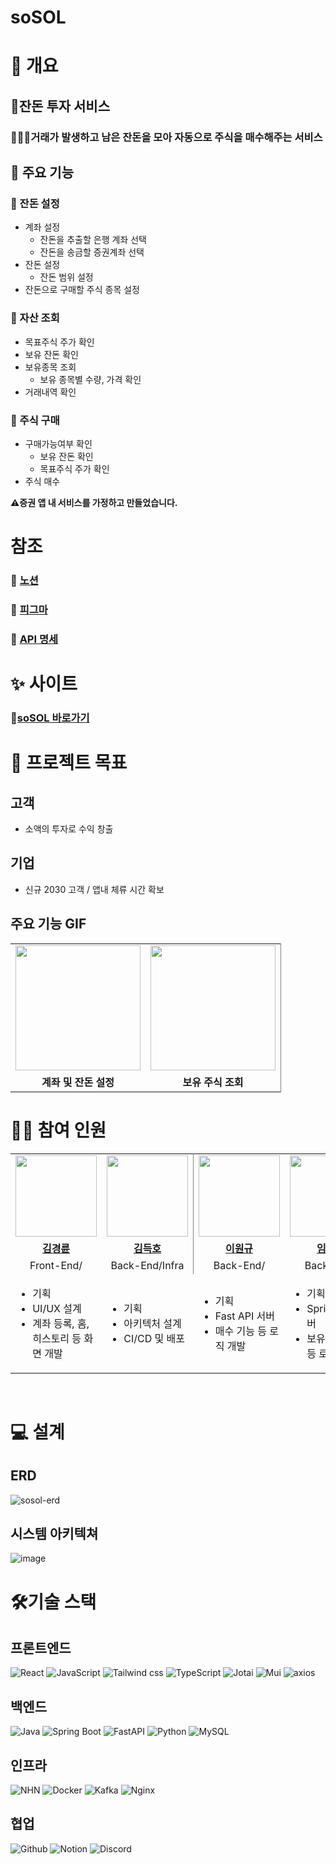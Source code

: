 # soSOL

# 🎀 개요

<h2><b>🥇잔돈 투자 서비스</b></h2>

### 🧑‍🤝‍🧑거래가 발생하고 남은 잔돈을 모아 자동으로 주식을 매수해주는 서비스

## 📱 주요 기능
### 👛 잔돈 설정
- 계좌 설정
  - 잔돈을 추출할 은행 계좌 선택
  - 잔돈을 송금할 증권계좌 선택
- 잔돈 설정
  - 잔돈 범위 설정
- 잔돈으로 구매할 주식 종목 설정

### 📰 자산 조회
- 목표주식 주가 확인 
- 보유 잔돈 확인
- 보유종목 조회
  - 보유 종목별 수량, 가격 확인
- 거래내역 확인

### 💸 주식 구매
- 구매가능여부 확인
  - 보유 잔돈 확인
  - 목표주식 주가 확인 
- 주식 매수

<b>⚠️증권 앱 내 서비스를 가정하고 만들었습니다. </b>

# 참조
<!-- 노션 확인 후 추가 -->
### 📄 [노션]()
### 🎨 [피그마]()
### 🍔 [API 명세]()

# ✨ 사이트
### 🐙[soSOL 바로가기](<!-- url 채워 넣기 -->)

# 👑 프로젝트 목표
## 고객
- 소액의 투자로 수익 창출

## 기업
- 신규 2030 고객 / 앱내 체류 시간 확보


## 주요 기능 GIF
<table style="border: 0.5 solid gray">
 <tr>
    <td align="center"><img src="https://github.com/user-attachments/assets/70672347-8fff-4514-9331-4a1fcf6d5c58" width="200px" alt=""></td>
    <td align="center" style="border-right : 0.5px solid gray"><img src="https://github.com/user-attachments/assets/2a9e5c48-c764-4749-876a-9a27a08943c4" width="200px" alt=""></td>

  </tr>
  
  <tr>
    <td align="center"><b>계좌 및 잔돈 설정</b></td>
    <td align="center"style="border-right : 0.5px solid gray"><b>보유 주식 조회</b></td>
  </tr>

</table>



 # 👋🏻 참여 인원
<table style="border: 0.5 solid gray">
 <tr>
    <td align="center"><a href="https://github.com/ijustwannabeme"><img src="https://avatars.githubusercontent.com/u/56223389?v=4" width="130px;" alt=""></td>
    <td align="center" style="border-right : 0.5px solid gray"><a href="https://github.com/soyalattee"><img src="https://avatars.githubusercontent.com/u/100784510?v=4" width="130px;" alt=""></td>
    <td align="center"><a href="https://github.com/sooyeon-kr"><img src="https://avatars.githubusercontent.com/u/85729858?s=64&v=4" width="130px;" alt=""></td>
    <td align="center" style="border-right : 0.5px solid gray"><a href="https://github.com/ShinHeeEul"><img src="https://avatars.githubusercontent.com/u/116863184?v=4" width="130px;" alt=""></td>

  </tr>
  
  <tr>
    <td align="center"><a href="https://github.com/KimRiun"><b>김경륜</b></td>
    <td align="center"style="border-right : 0.5px solid gray"><a href="https://github.com/subsub97" ><b>김득호</b></td>
    <td align="center"><a href="https://github.com/OneK-2"><b>이원규</b></td>
    <td align="center"style="border-right : 0.5px solid gray"><a href="https://github.com/LimSeHyeon" ><b>임세현</b></td>
  </tr>

  <tr>
    <td align="center">Front-End/</td>
    <td align="center" style="border-right : 0.5px solid gray">Back-End/Infra</td>
    <td align="center">Back-End/</td>
    <td align="center" style="border-right : 0.5px solid gray">Back-End/</td>
  </tr>

  <tr>
    <td><ul>
      <li>기획</li>
      <li>UI/UX 설계</li>
      <li>계좌 등록, 홈, 히스토리 등 화면 개발</li>
    </ul></td>
    <td><ul>
      <li>기획</li>
      <li>아키텍처 설계</li>
      <li>CI/CD 및 배포</li>
    </ul></td>
    <td><ul>
      <li>기획</li>
      <li>Fast API 서버</li>
      <li>매수 기능 등 로직 개발</li>
    </ul></td>
    <td><ul>
      <li>기획</li>
      <li>Springboot 서버</li>
      <li>보유 종목 조회 등 로직 개발</li>
    </ul></td>
  </tr>
  
</table>

<br/>

# 💻 설계
## ERD
![sosol-erd](https://github.com/user-attachments/assets/57f23d89-814e-4ffb-9dc3-31ba9dd0efe8)


## 시스템 아키텍쳐
![image](https://github.com/user-attachments/assets/3a0e95d1-1644-49fb-9cc0-0102d62c5182)

# 🛠기술 스택
## 프론트엔드
![React](https://img.shields.io/badge/react-61DAFB?style=for-the-badge&logo=react&logoColor=white)
![JavaScript](https://img.shields.io/badge/java_script-F7DF1E?style=for-the-badge&logo=javascript&logoColor=white)
![Tailwind css](https://img.shields.io/badge/tailwind_css-06B6D4?style=for-the-badge&logo=tailwindcss&logoColor=white)
![TypeScript](https://img.shields.io/badge/type_script-3178C6?style=for-the-badge&logo=typescript&logoColor=white)
![Jotai](https://img.shields.io/badge/jotai-6E6E6E?style=for-the-badge&logo=jotai&logoColor=white)
![Mui](https://img.shields.io/badge/mui-2E64FE?style=for-the-badge&logo=mui&logoColor=white)
![axios](https://img.shields.io/badge/axios-0B6138?style=for-the-badge&logo=axios&logoColor=white)

## 백엔드
![Java](https://img.shields.io/badge/java-0431B4?style=for-the-badge&logo=openjdk&logoColor=white)
![Spring Boot](https://img.shields.io/badge/spring_boot-6DB33F?style=for-the-badge&logo=springboot&logoColor=white)
![FastAPI](https://img.shields.io/badge/fastapi-0B6138?style=for-the-badge&logo=fastapi&logoColor=white)
![Python](https://img.shields.io/badge/python-0174DF?style=for-the-badge&logo=python&logoColor=white)
![MySQL](https://img.shields.io/badge/mysql-4479A1?style=for-the-badge&logo=mysql&logoColor=white)


## 인프라
![NHN](https://img.shields.io/badge/nhn-3465DF?style=for-the-badge&logo=icloud&logoColor=white)
![Docker](https://img.shields.io/badge/docker-08088A?style=for-the-badge&logo=docker&logoColor=white)
![Kafka](https://img.shields.io/badge/kafka-8904B1?style=for-the-badge&logo=apachekafka&logoColor=white)
![Nginx](https://img.shields.io/badge/nginx-0B6138?style=for-the-badge&logo=nginx&logoColor=white)


## 협업
![Github](https://img.shields.io/badge/github-181717?style=for-the-badge&logo=github&logoColor=white)
![Notion](https://img.shields.io/badge/notion-FFFFFF?style=for-the-badge&logo=notion&logoColor=black)
![Discord](https://img.shields.io/badge/discord-5865F2?style=for-the-badge&logo=discord&logoColor=white)


<br/>

